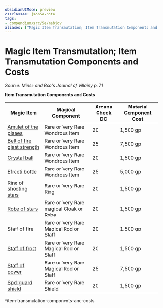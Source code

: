 ```yaml
---
obsidianUIMode: preview
cssclasses: json5e-note
tags:
- compendium/src/5e/mabjov
aliases: ["Magic Item Transmutation; Item Transmutation Components and Costs"]
---
```

# Magic Item Transmutation; Item Transmutation Components and Costs
*Source: Minsc and Boo's Journal of Villainy p. 71* 

**Item Transmutation Components and Costs**

| Magic Item | Magical Component | Arcana Check DC | Material Component Cost |
|------------|-------------------|-----------------|-------------------------|
| [Amulet of the planes](2-Mechanics/CLI/items/amulet-of-the-planes.md) | Rare or Very Rare Wondrous Item | 20 | 1,500 gp |
| [Belt of fire giant strength](2-Mechanics/CLI/items/belt-of-fire-giant-strength.md) | Rare or Very Rare Wondrous Item | 25 | 7,500 gp |
| [Crystal ball](2-Mechanics/CLI/items/crystal-ball.md) | Rare or Very Rare Wondrous Item | 20 | 1,500 gp |
| [Efreeti bottle](2-Mechanics/CLI/items/efreeti-bottle.md) | Rare or Very Rare Wondrous Item | 25 | 5,000 gp |
| [Ring of shooting stars](2-Mechanics/CLI/items/ring-of-shooting-stars.md) | Rare or Very Rare Ring | 20 | 1,500 gp |
| [Robe of stars](2-Mechanics/CLI/items/robe-of-stars.md) | Rare or Very Rare magical Cloak or Robe | 20 | 1,500 gp |
| [Staff of fire](2-Mechanics/CLI/items/staff-of-fire.md) | Rare or Very Rare Magical Rod or Staff | 20 | 1,500 gp |
| [Staff of frost](2-Mechanics/CLI/items/staff-of-frost.md) | Rare or Very Rare Magical Rod or Staff | 20 | 1,500 gp |
| [Staff of power](2-Mechanics/CLI/items/staff-of-power.md) | Rare or Very Rare Magical Rod or Staff | 25 | 7,500 gp |
| [Spellguard shield](2-Mechanics/CLI/items/spellguard-shield.md) | Rare or Very Rare Shield | 20 | 1,500 gp |
^item-transmutation-components-and-costs